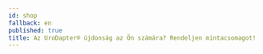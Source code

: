 ```yaml
---
id: shop
fallback: en
published: true
title: Az UroDapter® újdonság az Ön számára? Rendeljen mintacsomagot!
---
```

